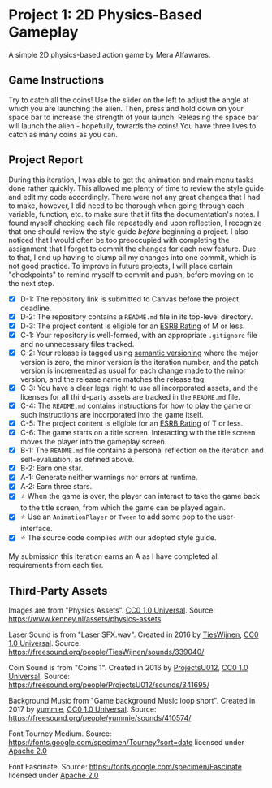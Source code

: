 ﻿
# Project 1: 2D Physics-Based Gameplay
A simple 2D physics-based action game by Mera Alfawares.

## Game Instructions
Try to catch all the coins! Use the slider on the left to adjust the angle at which you are launching the alien. Then, press and hold down on your space bar to increase the strength of your launch. Releasing the space bar will launch the alien - hopefully, towards the coins! You have three lives to catch as many coins as you can.

## Project Report
During this iteration, I was able to get the animation and main menu tasks done rather quickly. This allowed me plenty of time to review the style guide and edit my code accordingly. There were not any great changes that I had to make, however, I did need to be thorough when going through each variable, function, etc. to make sure that it fits the documentation's notes. I found myself checking each file repeatedly and upon reflection, I recognize that one should review the style guide _before_ beginning a project. I also noticed that I would often be too preoccupied with completing the assignment that I forget to commit the changes for each new feature. Due to that, I end up having to clump all my changes into one commit, which is not good practice. To improve in future projects, I will place certain "checkpoints" to remind myself to commit and push, before moving on to the next step.

- [x] D-1: The repository link is submitted to Canvas before the project deadline.
- [x] D-2: The repository contains a <code>README.md</code> file in its top-level directory.
- [x] D-3: The project content is eligible for an <a href="https://www.esrb.org/ratings-guide/">ESRB Rating</a> of M or less.
- [x] C-1: Your repository is well-formed, with an appropriate <code>.gitignore</code> file and no unnecessary files tracked.
- [x] C-2: Your release is tagged using <a href="https://semver.org/">semantic versioning</a> where the major version is zero, the minor version is the iteration number, and the patch version is incremented as usual for each change made to the minor version, and the release name matches the release tag.
- [x] C-3: You have a clear legal right to use all incorporated assets, and the licenses for all third-party assets are tracked in the <code>README.md</code> file.
- [x] C-4: The <code>README.md</code> contains instructions for how to play the game or such instructions are incorporated into the game itself.
- [x] C-5: The project content is eligible for an <a href="https://www.esrb.org/ratings-guide/">ESRB Rating</a> of T or less.
- [x] C-6: The game starts on a title screen. Interacting with the title screen moves the player into the gameplay screen.
- [x] B-1: The <code>README.md</code> file contains a personal reflection on the iteration and self-evaluation, as defined above.
- [x] B-2: Earn one star.
- [x] A-1: Generate neither warnings nor errors at runtime.
- [x] A-2: Earn three stars.
- [x] ⭐ When the game is over, the player can interact to take the game back to the title screen, from which the game can be played again.
- [x] ⭐ Use an <code>AnimationPlayer</code> or <code>Tween</code> to add some pop to the user-interface.
- [x] ⭐ The source code complies with our adopted style guide.

My submission this iteration earns an A as I have completed all requirements from each tier. 

## Third-Party Assets

Images are from "Physics Assets". [CC0 1.0 Universal](http://creativecommons.org/publicdomain/zero/1.0/). Source:
https://www.kenney.nl/assets/physics-assets

Laser Sound is from "Laser SFX.wav". Created in 2016 by [TiesWijnen](https://freesound.org/people/TiesWijnen/), [CC0 1.0 Universal](http://creativecommons.org/publicdomain/zero/1.0/). Source: https://freesound.org/people/TiesWijnen/sounds/339040/

Coin Sound is from "Coins 1". Created in 2016 by [ProjectsU012](https://freesound.org/people/ProjectsU012/), [CC0 1.0 Universal](http://creativecommons.org/publicdomain/zero/1.0/). Source: https://freesound.org/people/ProjectsU012/sounds/341695/

Background Music from "Game background Music loop short". Created in 2017 by [yummie](https://freesound.org/people/yummie/), [CC0 1.0 Universal](http://creativecommons.org/publicdomain/zero/1.0/). Source: https://freesound.org/people/yummie/sounds/410574/

Font Tourney Medium. Source: https://fonts.google.com/specimen/Tourney?sort=date licensed under [Apache 2.0](http://www.apache.org/licenses/LICENSE-2.0)

Font Fascinate. Source: https://fonts.google.com/specimen/Fascinate licensed under [Apache 2.0](http://www.apache.org/licenses/LICENSE-2.0)
